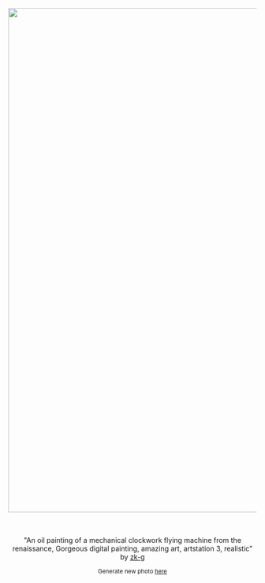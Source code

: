 
<div align="center">
  <a href="https://raw.githubusercontent.com/zk-g/zk-g/main/images/2023_02_27_zk-g_an_oil_painting_of_a_mechanical_clockwork_flying_machine_from_the_renaissance__gorgeous_digital_painting__amazing_art__artstation_3__realistic.png"><img src="https://raw.githubusercontent.com/zk-g/zk-g/main/images/2023_02_27_zk-g_an_oil_painting_of_a_mechanical_clockwork_flying_machine_from_the_renaissance__gorgeous_digital_painting__amazing_art__artstation_3__realistic.png" width="1024px"></a>
  <br>
  <br>
  <br>
  <p class="has-text-grey">"An oil painting of a mechanical clockwork flying machine from the renaissance, Gorgeous digital painting, amazing art, artstation 3, realistic" by <a href="https://github.com/zk-g" target="_blank">zk-g</a></p>
  <small>Generate new photo <a href="https://github.com/zk-g/zk-g/issues/new/choose">here</a></small>
</div>
